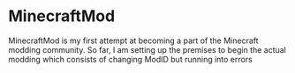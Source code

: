 # MinecraftMod

MinecraftMod is my first attempt at becoming a part of the Minecraft modding community.
So far, I am setting up the premises to begin the actual modding which consists of changing ModID but running into errors
